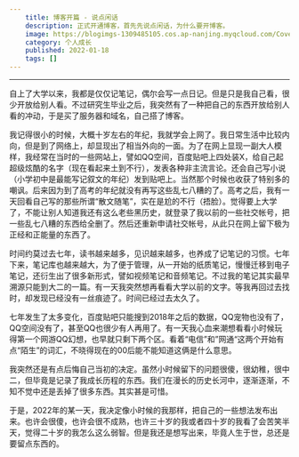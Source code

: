```yaml
---
    title: 博客开篇 - 说点闲话
    description: 正式开通博客，首先先说点闲话，为什么要开博客。
    image: https://blogimgs-1309485105.cos.ap-nanjing.myqcloud.com/Cover/AI/2.png
    category: 个人成长
    published: 2022-01-18
    tags: []
---
```

----

自上了大学以来，我都是仅仅记笔记，偶尔会写一点日记。但是只是我自己看，很少开放给别人看。不过研究生毕业之后，我突然有了一种把自己的东西开放给别人看的冲动，于是买了服务器和域名，自己搭了博客。

我记得很小的时候，大概十岁左右的年纪，我就学会上网了。我日常生活中比较内向，但是到了网络上，却显现出了相当外向的一面。为了在网上显现一副大人模样，我经常在当时的一些网站上，譬如QQ空间，百度贴吧上四处装X，给自己起超级炫酷的名字（现在看起来土到不行），发表各种非主流言论。还会自己写小说（小学初中是最能写记叙文的年纪）发到贴吧上。当然那个时候也收获了特别多的嘲讽。后来因为到了高考的年纪就没有再写这些乱七八糟的了。高考之后，我有一天回看自己写的那些所谓“散文随笔”，实在是尬的不行（捂脸）。觉得要上大学了，不能让别人知道我还有这么老些黑历史，就登录了我以前的一些社交帐号，把一些乱七八糟的东西给全删了。然后还重新申请社交帐号，从此只在网上留下极为正经和正能量的东西了。

时间约莫过去七年，读书越来越多，见识越来越多，也养成了记笔记的习惯。七年下来，笔记库也越来越大，为了便于管理，从一开始的纸质笔记，慢慢迁移到电子笔记，还衍生出了很多新形式，譬如视频笔记和音频笔记。不过我的笔记其实最早溯源只能到大二的一篇。有一天我突然想再看看大学以前的文字。等我再回过去找时，却发现已经没有一丝痕迹了。时间已经过去太久了。

七年发生了太多变化，百度贴吧只能搜到2018年之后的数据，QQ宠物也没有了，QQ空间没有了，甚至QQ也很少有人再用了。有一天我心血来潮想看看小时候玩得第一个网游QQ幻想，也早就只剩下两个区。看着“电信”和”网通“这两个开始有点“陌生”的词汇，不晓得现在的00后能不能知道这俩是什么意思。

我突然还是有点后悔自己当初的决定。虽然小时候留下的问题很傻，很幼稚，很中二，但毕竟是记录了我成长历程的东西。我们在漫长的历史长河中，逐渐逐渐，不知不觉中还是丢掉了很多东西。其实甚是可惜。

于是，2022年的某一天，我决定像小时候的我那样，把自己的一些想法发布出来。也许会很傻，也许会很不成熟，也许三十岁的我或者四十岁的我看了会苦笑半天，觉得二十岁的我怎么这么弱智。但是我还是想写出来，毕竟人生于世，总还是要留点东西的。
